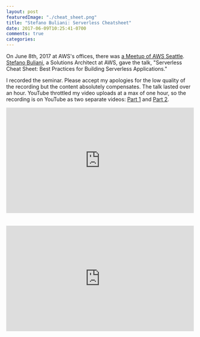 ```yaml
---
layout: post
featuredImage: "./cheat_sheet.png"
title: "Stefano Buliani: Serverless Cheatsheet"
date: 2017-06-09T10:25:41-0700
comments: true
categories: 
---
```

On June 8th, 2017 at AWS's offices, there was 
[a Meetup of AWS Seattle](https://www.meetup.com/AWS-Seattle-OfficialEvents/events/240214828/).
[Stefano Buliani](https://twitter.com/sapessi), a Solutions Architect at AWS, gave the talk,
"Serverless Cheat Sheet: Best Practices for Building Serverless
Applications."

I recorded the seminar. Please accept my apologies for the low quality
of the recording but the content absolutely compensates.  The talk
lasted over an hour. YouTube throttled my video uploads at a max of one
hour, so the recording is on YouTube as two separate videos:
[Part 1](https://youtu.be/fl7wwgX8kYk) and [Part 2](https://youtu.be/TDuf9WbgLKQ).


<div style="position:relative;height:0;padding-bottom:56.25%"><iframe src="https://www.youtube.com/embed/fl7wwgX8kYk?ecver=2" width="640" height="360" frameborder="0" style="position:absolute;width:100%;height:100%;left:0" allowfullscreen></iframe></div>

<br />
<br />

<div style="position:relative;height:0;padding-bottom:56.25%"><iframe src="https://www.youtube.com/embed/TDuf9WbgLKQ?ecver=2" width="640" height="360" frameborder="0" style="position:absolute;width:100%;height:100%;left:0" allowfullscreen></iframe></div>
